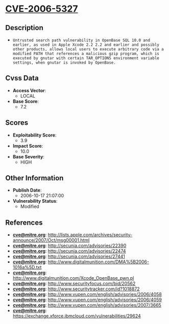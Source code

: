 
# [CVE-2006-5327](https://cve.mitre.org/cgi-bin/cvename.cgi?name=CVE-2006-5327)

## Description

- `Untrusted search path vulnerability in OpenBase SQL 10.0 and earlier, as used in Apple Xcode 2.2 2.2 and earlier and possibly other products, allows local users to execute arbitrary code via a modified PATH that references a malicious gzip program, which is executed by gnutar with certain TAR_OPTIONS environment variable settings, when gnutar is invoked by OpenBase.`

## Cvss Data

- **Access Vector**:
  - LOCAL
- **Base Score**:
  - 7.2

## Scores

- **Exploitability Score**:
  - 3.9
- **Impact Score**:
  - 10.0
- **Base Severity**:
  - HIGH

## Other Information

- **Publish Date**:
  - 2006-10-17 21:07:00
- **Vulnerability Status**:
  - Modified

## References

- **cve@mitre.org**: http://lists.apple.com/archives/security-announce/2007/Oct/msg00001.html
- **cve@mitre.org**: http://secunia.com/advisories/22390
- **cve@mitre.org**: http://secunia.com/advisories/22474
- **cve@mitre.org**: http://secunia.com/advisories/27441
- **cve@mitre.org**: http://www.digitalmunition.com/DMA%5B2006-1016a%5D.txt
- **cve@mitre.org**: http://www.digitalmunition.com/Xcode_OpenBase_pwn.pl
- **cve@mitre.org**: http://www.securityfocus.com/bid/20562
- **cve@mitre.org**: http://www.securitytracker.com/id?1018872
- **cve@mitre.org**: http://www.vupen.com/english/advisories/2006/4058
- **cve@mitre.org**: http://www.vupen.com/english/advisories/2006/4059
- **cve@mitre.org**: http://www.vupen.com/english/advisories/2007/3665
- **cve@mitre.org**: https://exchange.xforce.ibmcloud.com/vulnerabilities/29624

